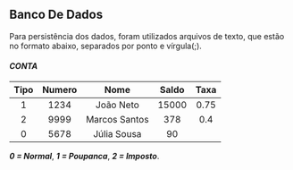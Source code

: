 ## Banco De Dados

Para persistência dos dados, foram utilizados arquivos de texto, que estão no  formato abaixo, separados por ponto e vírgula(;).

#### _CONTA_

| Tipo |    Numero   |  Nome  |   Saldo    | Taxa | 
| :----: | :--------------: | :--------------: | :--------------------: | :--------------------: | 
|   1  | 1234 | João Neto  | 15000 |  0.75  |   
|   2  | 9999 | Marcos Santos    |378 |  0.4  |   
|   0  | 5678 |  Júlia Sousa   | 90 |

_**0 = Normal**_, _**1 = Poupanca**_, _**2 = Imposto**_.
